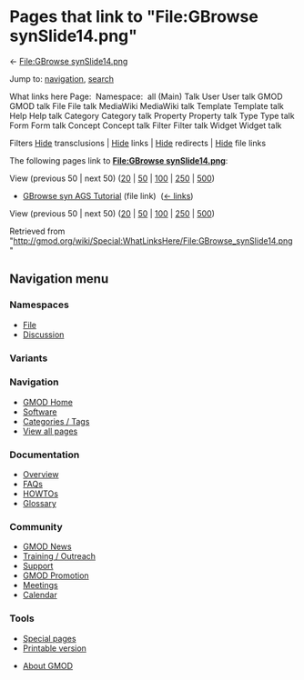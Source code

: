 <div id="mw-page-base" class="noprint">

</div>

<div id="mw-head-base" class="noprint">

</div>

<div id="content" class="mw-body" role="main">

<span id="top"></span>

<div id="mw-js-message" style="display:none;">

</div>



# <span dir="auto">Pages that link to "File:GBrowse synSlide14.png"</span>

<div id="bodyContent">

<div id="contentSub">

← [File:GBrowse
synSlide14.png](/wiki/File:GBrowse_synSlide14.png "File:GBrowse synSlide14.png")

</div>

<div id="jump-to-nav" class="mw-jump">

Jump to: [navigation](#mw-navigation), [search](#p-search)

</div>

<div id="mw-content-text">

What links here Page:  Namespace:  all (Main) Talk User User talk GMOD
GMOD talk File File talk MediaWiki MediaWiki talk Template Template talk
Help Help talk Category Category talk Property Property talk Type Type
talk Form Form talk Concept Concept talk Filter Filter talk Widget
Widget talk

Filters
[Hide](/mediawiki/index.php?title=Special:WhatLinksHere/File:GBrowse_synSlide14.png&hidetrans=1 "Special:WhatLinksHere/File:GBrowse synSlide14.png")
transclusions \|
[Hide](/mediawiki/index.php?title=Special:WhatLinksHere/File:GBrowse_synSlide14.png&hidelinks=1 "Special:WhatLinksHere/File:GBrowse synSlide14.png")
links \|
[Hide](/mediawiki/index.php?title=Special:WhatLinksHere/File:GBrowse_synSlide14.png&hideredirs=1 "Special:WhatLinksHere/File:GBrowse synSlide14.png")
redirects \|
[Hide](/mediawiki/index.php?title=Special:WhatLinksHere/File:GBrowse_synSlide14.png&hideimages=1 "Special:WhatLinksHere/File:GBrowse synSlide14.png")
file links

The following pages link to **[File:GBrowse
synSlide14.png](/wiki/File:GBrowse_synSlide14.png "File:GBrowse synSlide14.png")**:

View (previous 50 \| next 50)
([20](/mediawiki/index.php?title=Special:WhatLinksHere/File:GBrowse_synSlide14.png&limit=20 "Special:WhatLinksHere/File:GBrowse synSlide14.png")
\|
[50](/mediawiki/index.php?title=Special:WhatLinksHere/File:GBrowse_synSlide14.png&limit=50 "Special:WhatLinksHere/File:GBrowse synSlide14.png")
\|
[100](/mediawiki/index.php?title=Special:WhatLinksHere/File:GBrowse_synSlide14.png&limit=100 "Special:WhatLinksHere/File:GBrowse synSlide14.png")
\|
[250](/mediawiki/index.php?title=Special:WhatLinksHere/File:GBrowse_synSlide14.png&limit=250 "Special:WhatLinksHere/File:GBrowse synSlide14.png")
\|
[500](/mediawiki/index.php?title=Special:WhatLinksHere/File:GBrowse_synSlide14.png&limit=500 "Special:WhatLinksHere/File:GBrowse synSlide14.png"))

- [GBrowse syn AGS
  Tutorial](/wiki/GBrowse_syn_AGS_Tutorial "GBrowse syn AGS Tutorial")
  (file link) ‎ <span class="mw-whatlinkshere-tools">([←
  links](/mediawiki/index.php?title=Special:WhatLinksHere&target=GBrowse+syn+AGS+Tutorial "Special:WhatLinksHere"))</span>

View (previous 50 \| next 50)
([20](/mediawiki/index.php?title=Special:WhatLinksHere/File:GBrowse_synSlide14.png&limit=20 "Special:WhatLinksHere/File:GBrowse synSlide14.png")
\|
[50](/mediawiki/index.php?title=Special:WhatLinksHere/File:GBrowse_synSlide14.png&limit=50 "Special:WhatLinksHere/File:GBrowse synSlide14.png")
\|
[100](/mediawiki/index.php?title=Special:WhatLinksHere/File:GBrowse_synSlide14.png&limit=100 "Special:WhatLinksHere/File:GBrowse synSlide14.png")
\|
[250](/mediawiki/index.php?title=Special:WhatLinksHere/File:GBrowse_synSlide14.png&limit=250 "Special:WhatLinksHere/File:GBrowse synSlide14.png")
\|
[500](/mediawiki/index.php?title=Special:WhatLinksHere/File:GBrowse_synSlide14.png&limit=500 "Special:WhatLinksHere/File:GBrowse synSlide14.png"))

</div>

<div class="printfooter">

Retrieved from
"<http://gmod.org/wiki/Special:WhatLinksHere/File:GBrowse_synSlide14.png>"

</div>

<div id="catlinks" class="catlinks catlinks-allhidden">

</div>

<div class="visualClear">

</div>

</div>

</div>

<div id="mw-navigation">

## Navigation menu

<div id="mw-head">



<div id="left-navigation">

<div id="p-namespaces" class="vectorTabs" role="navigation"
aria-labelledby="p-namespaces-label">

### Namespaces

- <span id="ca-nstab-image"><a href="/wiki/File:GBrowse_synSlide14.png" accesskey="c"
  title="View the file page [c]">File</a></span>
- <span id="ca-talk"><a
  href="/mediawiki/index.php?title=File_talk:GBrowse_synSlide14.png&amp;action=edit&amp;redlink=1"
  accesskey="t"
  title="Discussion about the content page [t]">Discussion</a></span>

</div>

<div id="p-variants" class="vectorMenu emptyPortlet" role="navigation"
aria-labelledby="p-variants-label">

### 

### Variants[](#)

<div class="menu">

</div>

</div>

</div>





</div>

</div>

</div>

<div id="mw-panel">

<div id="p-logo" role="banner">

<a href="/wiki/Main_Page"
style="background-image: url(http://gmod.org/images/GMOD-cogs.png);"
title="Visit the main page"></a>

</div>

<div id="p-Navigation" class="portal" role="navigation"
aria-labelledby="p-Navigation-label">

### Navigation

<div class="body">

- <span id="n-GMOD-Home">[GMOD Home](/wiki/Main_Page)</span>
- <span id="n-Software">[Software](/wiki/GMOD_Components)</span>
- <span id="n-Categories-.2F-Tags">[Categories /
  Tags](/wiki/Categories)</span>
- <span id="n-View-all-pages">[View all
  pages](/wiki/Special:AllPages)</span>

</div>

</div>

<div id="p-Documentation" class="portal" role="navigation"
aria-labelledby="p-Documentation-label">

### Documentation

<div class="body">

- <span id="n-Overview">[Overview](/wiki/Overview)</span>
- <span id="n-FAQs">[FAQs](/wiki/Category:FAQ)</span>
- <span id="n-HOWTOs">[HOWTOs](/wiki/Category:HOWTO)</span>
- <span id="n-Glossary">[Glossary](/wiki/Glossary)</span>

</div>

</div>

<div id="p-Community" class="portal" role="navigation"
aria-labelledby="p-Community-label">

### Community

<div class="body">

- <span id="n-GMOD-News">[GMOD News](/wiki/GMOD_News)</span>
- <span id="n-Training-.2F-Outreach">[Training /
  Outreach](/wiki/Training_and_Outreach)</span>
- <span id="n-Support">[Support](/wiki/Support)</span>
- <span id="n-GMOD-Promotion">[GMOD
  Promotion](/wiki/GMOD_Promotion)</span>
- <span id="n-Meetings">[Meetings](/wiki/Meetings)</span>
- <span id="n-Calendar">[Calendar](/wiki/Calendar)</span>

</div>

</div>

<div id="p-tb" class="portal" role="navigation"
aria-labelledby="p-tb-label">

### Tools

<div class="body">

- <span id="t-specialpages"><a href="/wiki/Special:SpecialPages" accesskey="q"
  title="A list of all special pages [q]">Special pages</a></span>
- <span id="t-print"><a
  href="/mediawiki/index.php?title=Special:WhatLinksHere/File:GBrowse_synSlide14.png&amp;printable=yes"
  rel="alternate" accesskey="p"
  title="Printable version of this page [p]">Printable version</a></span>

</div>

</div>

</div>

</div>

<div id="footer" role="contentinfo">

- <span id="footer-places-about">[About
  GMOD](/wiki/GMOD:About "GMOD:About")</span>

<!-- -->






</div>
